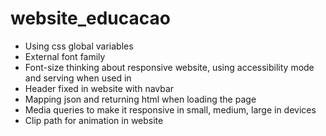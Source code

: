 # website_educacao

- Using css global variables
- External font family
- Font-size thinking about responsive website, using accessibility mode and serving when used in
- Header fixed in website with navbar
- Mapping json and returning html when loading the page
- Media queries to make it responsive in small, medium, large in devices
- Clip path for animation in website
 
